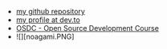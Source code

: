 * [my github repository](https://github.com/cohenoa/)
* [my profile at dev.to](https://dev.to/cohenoa/)
* [OSDC - Open Source Development Course](https://osdc.code-maven.com/)
* ![][noagami.PNG]
